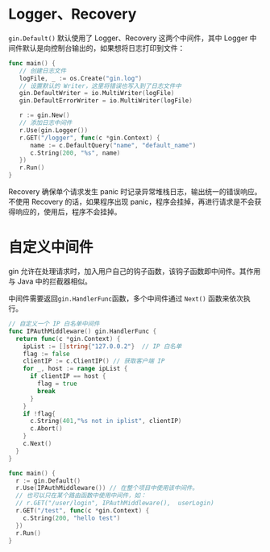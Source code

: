 # Logger、Recovery

`gin.Default()` 默认使用了 Logger、Recovery 这两个中间件，其中 Logger 中间件默认是向控制台输出的，如果想将日志打印到文件：

```go
func main() {
   // 创建日志文件
   logFile, _ := os.Create("gin.log")
   // 设置默认的 Writer，这里将错误也写入到了日志文件中
   gin.DefaultWriter = io.MultiWriter(logFile)
   gin.DefaultErrorWriter = io.MultiWriter(logFile)

   r := gin.New()
   // 添加日志中间件
   r.Use(gin.Logger())
   r.GET("/logger", func(c *gin.Context) {
      name := c.DefaultQuery("name", "default_name")
      c.String(200, "%s", name)
   })
   r.Run()
}
```

Recovery 确保单个请求发生 panic 时记录异常堆栈日志，输出统一的错误响应。不使用 Recovery 的话，如果程序出现 panic，程序会挂掉，再进行请求是不会获得响应的，使用后，程序不会挂掉。

# 自定义中间件

gin 允许在处理请求时，加入用户自己的钩子函数，该钩子函数即中间件。其作用与 Java 中的拦截器相似。

中间件需要返回`gin.HandlerFunc`函数，多个中间件通过 `Next()` 函数来依次执行。

```go
// 自定义一个 IP 白名单中间件
func IPAuthMiddleware() gin.HandlerFunc {
  return func(c *gin.Context) {
    ipList := []string{"127.0.0.2"}  // IP 白名单
    flag := false
    clientIP := c.ClientIP() // 获取客户端 IP
    for _, host := range ipList {
      if clientIP == host {
        flag = true
        break
      }
    }
    if !flag{
      c.String(401,"%s not in iplist", clientIP)
      c.Abort()
    }
    c.Next()
  }
}

func main() {
  r := gin.Default()
  r.Use(IPAuthMiddleware()) // 在整个项目中使用该中间件。
  // 也可以只在某个路由函数中使用中间件，如：
  // r.GET("/user/login", IPAuthMiddleware(),  userLogin)
  r.GET("/test", func(c *gin.Context) {
    c.String(200, "hello test")
  })
  r.Run()
}
```
